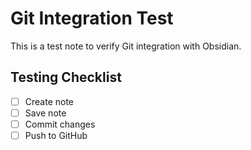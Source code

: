 # Git Integration Test

This is a test note to verify Git integration with Obsidian.

## Testing Checklist
- [ ] Create note
- [ ] Save note
- [ ] Commit changes
- [ ] Push to GitHub